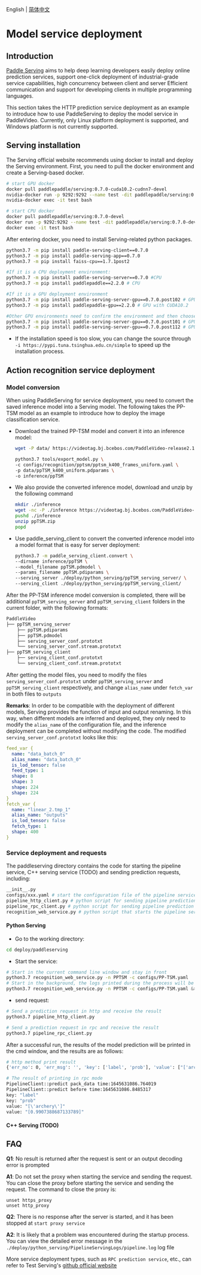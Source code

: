 English | [简体中文](./readme.md)
# Model service deployment

## Introduction

[Paddle Serving](https://github.com/PaddlePaddle/Serving) aims to help deep learning developers easily deploy online prediction services, support one-click deployment of industrial-grade service capabilities, high concurrency between client and server Efficient communication and support for developing clients in multiple programming languages.

This section takes the HTTP prediction service deployment as an example to introduce how to use PaddleServing to deploy the model service in PaddleVideo. Currently, only Linux platform deployment is supported, and Windows platform is not currently supported.

## Serving installation
The Serving official website recommends using docker to install and deploy the Serving environment. First, you need to pull the docker environment and create a Serving-based docker.

```bash
# start GPU docker
docker pull paddlepaddle/serving:0.7.0-cuda10.2-cudnn7-devel
nvidia-docker run -p 9292:9292 --name test -dit paddlepaddle/serving:0.7.0-cuda10.2-cudnn7-devel bash
nvidia-docker exec -it test bash

# start CPU docker
docker pull paddlepaddle/serving:0.7.0-devel
docker run -p 9292:9292 --name test -dit paddlepaddle/serving:0.7.0-devel bash
docker exec -it test bash
```

After entering docker, you need to install Serving-related python packages.
```bash
python3.7 -m pip install paddle-serving-client==0.7.0
python3.7 -m pip install paddle-serving-app==0.7.0
python3.7 -m pip install faiss-cpu==1.7.1post2

#If it is a CPU deployment environment:
python3.7 -m pip install paddle-serving-server==0.7.0 #CPU
python3.7 -m pip install paddlepaddle==2.2.0 # CPU

#If it is a GPU deployment environment
python3.7 -m pip install paddle-serving-server-gpu==0.7.0.post102 # GPU with CUDA10.2 + TensorRT6
python3.7 -m pip install paddlepaddle-gpu==2.2.0 # GPU with CUDA10.2

#Other GPU environments need to confirm the environment and then choose which one to execute
python3.7 -m pip install paddle-serving-server-gpu==0.7.0.post101 # GPU with CUDA10.1 + TensorRT6
python3.7 -m pip install paddle-serving-server-gpu==0.7.0.post112 # GPU with CUDA11.2 + TensorRT8
```

* If the installation speed is too slow, you can change the source through `-i https://pypi.tuna.tsinghua.edu.cn/simple` to speed up the installation process.

## Action recognition service deployment
### Model conversion
When using PaddleServing for service deployment, you need to convert the saved inference model into a Serving model. The following takes the PP-TSM model as an example to introduce how to deploy the image classification service.
- Download the trained PP-TSM model and convert it into an inference model:
  ```bash
  wget -P data/ https://videotag.bj.bcebos.com/PaddleVideo-release2.1/PPTSM/ppTSM_k400_uniform.pdparams

  python3.7 tools/export_model.py \
  -c configs/recognition/pptsm/pptsm_k400_frames_uniform.yaml \
  -p data/ppTSM_k400_uniform.pdparams \
  -o inference/ppTSM
  ```

- We also provide the converted inference model, download and unzip by the following command
  ```bash
  mkdir ./inference
  wget -nc -P ./inference https://videotag.bj.bcebos.com/PaddleVideo-release2.3/ppTSM.zip --no-check-certificate
  pushd ./inference
  unzip ppTSM.zip
  popd
  ```

- Use paddle_serving_client to convert the converted inference model into a model format that is easy for server deployment:
  ```bash
  python3.7 -m paddle_serving_client.convert \
  --dirname inference/ppTSM \
  --model_filename ppTSM.pdmodel \
  --params_filename ppTSM.pdiparams \
  --serving_server ./deploy/python_serving/ppTSM_serving_server/ \
  --serving_client ./deploy/python_serving/ppTSM_serving_client/
  ```

After the PP-TSM inference model conversion is completed, there will be additional `ppTSM_serving_server` and `ppTSM_serving_client` folders in the current folder, with the following formats:
  ```bash
  PaddleVideo
  ├── ppTSM_serving_server
      ├── ppTSM.pdiparams
      ├── ppTSM.pdmodel
      ├── serving_server_conf.prototxt
      └── serving_server_conf.stream.prototxt
  ├── ppTSM_serving_client
      ├── serving_client_conf.prototxt
      └── serving_client_conf.stream.prototxt
  ```
After getting the model files, you need to modify the files `serving_server_conf.prototxt` under `ppTSM_serving_server` and `ppTSM_serving_client` respectively, and change `alias_name` under `fetch_var` in both files to `outputs`

**Remarks**: In order to be compatible with the deployment of different models, Serving provides the function of input and output renaming. In this way, when different models are inferred and deployed, they only need to modify the `alias_name` of the configuration file, and the inference deployment can be completed without modifying the code.
The modified `serving_server_conf.prototxt` looks like this:

```yaml
feed_var {
  name: "data_batch_0"
  alias_name: "data_batch_0"
  is_lod_tensor: false
  feed_type: 1
  shape: 8
  shape: 3
  shape: 224
  shape: 224
}
fetch_var {
  name: "linear_2.tmp_1"
  alias_name: "outputs"
  is_lod_tensor: false
  fetch_type: 1
  shape: 400
}

```
### Service deployment and requests
The paddleserving directory contains the code for starting the pipeline service, C++ serving service (TODO) and sending prediction requests, including:
```bash
__init__.py
configs/xxx.yaml # start the configuration file of the pipeline service
pipeline_http_client.py # python script for sending pipeline prediction request via http
pipeline_rpc_client.py # python script for sending pipeline prediction request in rpc mode
recognition_web_service.py # python script that starts the pipeline server
```
#### Python Serving
- Go to the working directory:
```bash
cd deploy/paddleserving
```

- Start the service:
```bash
# Start in the current command line window and stay in front
python3.7 recognition_web_service.py -n PPTSM -c configs/PP-TSM.yaml
# Start in the background, the logs printed during the process will be redirected and saved to log.txt
python3.7 recognition_web_service.py -n PPTSM -c configs/PP-TSM.yaml &>log.txt &
```

- send request:
```bash
# Send a prediction request in http and receive the result
python3.7 pipeline_http_client.py

# Send a prediction request in rpc and receive the result
python3.7 pipeline_rpc_client.py
```
After a successful run, the results of the model prediction will be printed in the cmd window, and the results are as follows:

```bash
# http method print result
{'err_no': 0, 'err_msg': '', 'key': ['label', 'prob'], 'value': ["['archery']", '[0.9907388687133789]'], 'tensors ': []}

# The result of printing in rpc mode
PipelineClient::predict pack_data time:1645631086.764019
PipelineClient::predict before time:1645631086.8485317
key: "label"
key: "prob"
value: "[\'archery\']"
value: "[0.9907388687133789]"
```

#### C++ Serving (TODO)
## FAQ
**Q1**: No result is returned after the request is sent or an output decoding error is prompted

**A1**: Do not set the proxy when starting the service and sending the request. You can close the proxy before starting the service and sending the request. The command to close the proxy is:
```
unset https_proxy
unset http_proxy
```

**Q2**: There is no response after the server is started, and it has been stopped at `start proxy service`

**A2**: It is likely that a problem was encountered during the startup process. You can view the detailed error message in the `./deploy/python_serving/PipelineServingLogs/pipeline.log` log file

More service deployment types, such as `RPC prediction service`, etc., can refer to Test Serving's [github official website](https://github.com/PaddlePaddle/Serving/tree/v0.7.0/examples)
